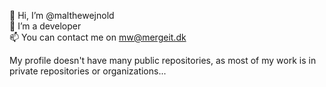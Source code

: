 👋 Hi, I’m @malthewejnold  
👀 I’m a developer  
📫 You can contact me on mw@mergeit.dk

My profile doesn't have many public repositories, as most of my work is in private repositories or organizations...

<!---
malthewejnold/malthewejnold is a ✨ special ✨ repository because its `README.md` (this file) appears on your GitHub profile.
You can click the Preview link to take a look at your changes.
--->
